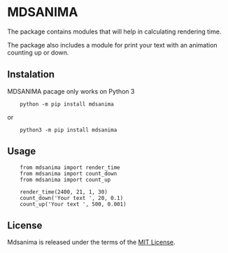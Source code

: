 MDSANIMA
========

The package contains modules that will help in calculating rendering time.

The package also includes a module for print your text with an animation counting up or down.

## Instalation
MDSANIMA pacage only works on Python 3

        python -m pip install mdsanima

or

        python3 -m pip install mdsanima

## Usage

        from mdsanima import render_time
        from mdsanima import count_down
        from mdsanima import count_up

        render_time(2400, 21, 1, 30)
        count_down('Your text ', 20, 0.1)
        count_up('Your text ', 500, 0.001)

## License
Mdsanima is released under the terms of the [MIT License](http://www.opensource.org/licenses/MIT).